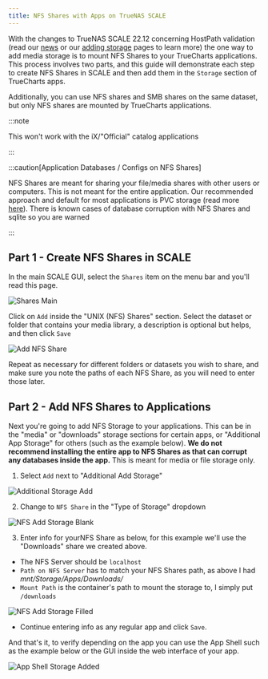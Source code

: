 ```yaml
---
title: NFS Shares with Apps on TrueNAS SCALE
---
```


With the changes to TrueNAS SCALE 22.12 concerning HostPath validation (read our [news](/news/hostpath-validation) or our [adding storage](/scale/guides/add-storage) pages to learn more) the one way to add media storage is to mount NFS Shares to your TrueCharts applications. This process involves two parts, and this guide will demonstrate each step to create NFS Shares in SCALE and then add them in the `Storage` section of TrueCharts apps.

Additionally, you can use NFS shares and SMB shares on the same dataset, but only NFS shares are mounted by TrueCharts applications.

:::note

This won't work with the iX/"Official" catalog applications

:::

:::caution[Application Databases / Configs on NFS Shares]

NFS Shares are meant for sharing your file/media shares with other users or computers. This is not meant for the entire application. Our recommended approach and default for most applications is PVC storage (read more [here](/general/faq#why-pvc-is-recommended-over-hostpath)). There is known cases of database corruption with NFS Shares and sqlite so you are warned

:::

## Part 1 - Create NFS Shares in SCALE

In the main SCALE GUI, select the `Shares` item on the menu bar and you'll read this page.

![Shares Main](./img/Sharesmain.png)

Click on `Add` inside the "UNIX (NFS) Shares" section. Select the dataset or folder that contains your media library, a description is optional but helps, and then click `Save`

![Add NFS Share](./img/AddNFSShare.png)

Repeat as necessary for different folders or datasets you wish to share, and make sure you note the paths of each NFS Share, as you will need to enter those later.

## Part 2 - Add NFS Shares to Applications

Next you're going to add NFS Storage to your applications. This can be in the "media" or "downloads" storage sections for certain apps, or "Additional App Storage" for others (such as the example below). **We do not recommend installing the entire app to NFS Shares as that can corrupt any databases inside the app.** This is meant for media or file storage only.

1. Select `Add` next to "Additional Add Storage"

![Additional Storage Add](./img/BlankAddAppStorage.png)

2. Change to `NFS Share` in the "Type of Storage" dropdown

![NFS Add Storage Blank](./img/NFSAddAppStorageBlank.png)

3. Enter info for yourNFS Share as below, for this example we'll use the "Downloads" share we created above.

- The NFS Server should be `localhost`
- `Path on NFS Server` has to match your NFS Shares path, as above I had _mnt/Storage/Apps/Downloads/_
- `Mount Path` is the container's path to mount the storage to, I simply put `/downloads`

![NFS Add Storage Filled](./img/NFSAddAppStorageFilled.png)

- Continue entering info as any regular app and click `Save`.

And that's it, to verify depending on the app you can use the App Shell such as the example below or the GUI inside the web interface of your app.

![App Shell Storage Added](./img/AppShellStorageAdded.png)
